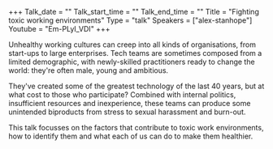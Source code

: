 +++
Talk_date = ""
Talk_start_time = ""
Talk_end_time = ""
Title = "Fighting toxic working environments"
Type = "talk"
Speakers = ["alex-stanhope"]
Youtube = "Em-PLyI_VDI"
+++

Unhealthy working cultures can creep into all kinds of organisations, from start-ups to large enterprises.  Tech teams are sometimes composed from a limited demographic, with newly-skilled practitioners ready to change the world: they're often male, young and ambitious.

They've created some of the greatest technology of the last 40 years, but at what cost to those who participate?  Combined with internal politics, insufficient resources and inexperience, these teams can produce some unintended biproducts from stress to sexual harassment and burn-out.

This talk focusses on the factors that contribute to toxic work environments, how to identify them and what each of us can do to make them healthier.
